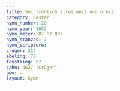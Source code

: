 ```yaml
---
title: Sei fröhlich alles weit und breit
category: Easter
hymn_number: 28
hymn_year: 1653
hymn_meter: 87 87 887
hymn_stanzas: 7
hymn_scripture: 
cruger: 314
ebeling: 78
feustking: 52
zahn: 4627 (Crüger)
bwv: —
layout: hymn
---
```

<br>

